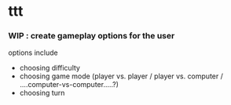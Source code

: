 # ttt

### WIP : create gameplay options for the user

options include

* choosing difficulty
* choosing game mode (player vs. player / player vs. computer /
  ....computer-vs-computer.....?)
* choosing turn
